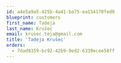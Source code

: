 ```yaml
---
id: a4e5a9a5-425b-4a41-ba75-ea154170fed0
blueprint: customers
first_name: Tadeja
last_name: Krušec
email: krusec.teja@gmail.com
title: 'Tadeja Krušec'
orders:
  - 7dad9359-bc92-42b9-9ed2-6339ecee58ff
---
```

